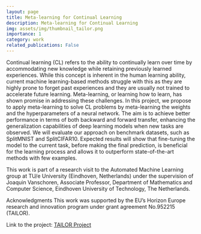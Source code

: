 ```yaml
---
layout: page
title: Meta-learning for Continual Learning
description: Meta-learning for Continual Learning
img: assets/img/thumbnail_tailor.png
importance: 1
category: work
related_publications: False
---
```


Continual learning (CL) refers to the ability to continually learn over time by accommodating new knowledge while retaining previously learned experiences. While this concept is inherent in the human learning ability, current machine learning-based methods struggle with this as they are highly prone to forget past experiences and they are usually not trained to accelerate future learning. Meta-learning, or learning how to learn, has shown promise in addressing these challenges. In this project, we propose to apply meta-learning to solve CL problems by meta-learning the weights and the hyperparameters of a neural network. The aim is to achieve better performance in terms of both backward and forward transfer, enhancing the generalization capabilities of deep learning models when new tasks are observed. We will evaluate our approach on benchmark datasets, such as SplitMNIST and SplitCIFAR10. Expected results will show that fine-tuning the model to the current task, before making the final prediction, is beneficial for the learning process and allows it to outperform state-of-the-art methods with few examples.

This work is part of a research visit to the Automated Machine Learning group at TU/e University (Eindhoven, Netherlands) under the supervision of Joaquin Vanschoren, Associate Professor, Department of Mathematics and Computer Science, Eindhoven University of Technology, The Netherlands.

Acknowledgments
This work was supported by the EU’s Horizon Europe research and innovation program under grant agreement No.952215 (TAILOR).

Link to the project: <a href="https://tailor-network.eu/meta-learning-for-continual-learning/">TAILOR Project</a>

